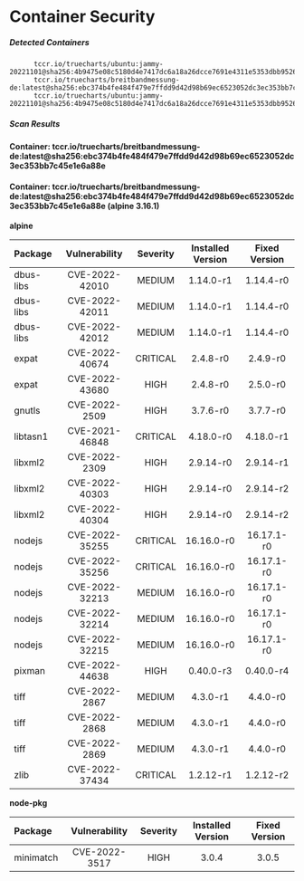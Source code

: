 # Container Security

##### Detected Containers

          tccr.io/truecharts/ubuntu:jammy-20221101@sha256:4b9475e08c5180d4e7417dc6a18a26dcce7691e4311e5353dbb952645c5ff43f
          tccr.io/truecharts/breitbandmessung-de:latest@sha256:ebc374b4fe484f479e7ffdd9d42d98b69ec6523052dc3ec353bb7c45e1e6a88e
          tccr.io/truecharts/ubuntu:jammy-20221101@sha256:4b9475e08c5180d4e7417dc6a18a26dcce7691e4311e5353dbb952645c5ff43f

##### Scan Results

**Container: tccr.io/truecharts/breitbandmessung-de:latest@sha256:ebc374b4fe484f479e7ffdd9d42d98b69ec6523052dc3ec353bb7c45e1e6a88e**

#### Container: tccr.io/truecharts/breitbandmessung-de:latest@sha256:ebc374b4fe484f479e7ffdd9d42d98b69ec6523052dc3ec353bb7c45e1e6a88e (alpine 3.16.1)
    

**alpine**

      
| Package         |    Vulnerability   |   Severity  |  Installed Version | Fixed Version |
|:----------------|:------------------:|:-----------:|:------------------:|:-------------:|
| dbus-libs         |    CVE-2022-42010   |   MEDIUM  |  1.14.0-r1 | 1.14.4-r0 |
| dbus-libs         |    CVE-2022-42011   |   MEDIUM  |  1.14.0-r1 | 1.14.4-r0 |
| dbus-libs         |    CVE-2022-42012   |   MEDIUM  |  1.14.0-r1 | 1.14.4-r0 |
| expat         |    CVE-2022-40674   |   CRITICAL  |  2.4.8-r0 | 2.4.9-r0 |
| expat         |    CVE-2022-43680   |   HIGH  |  2.4.8-r0 | 2.5.0-r0 |
| gnutls         |    CVE-2022-2509   |   HIGH  |  3.7.6-r0 | 3.7.7-r0 |
| libtasn1         |    CVE-2021-46848   |   CRITICAL  |  4.18.0-r0 | 4.18.0-r1 |
| libxml2         |    CVE-2022-2309   |   HIGH  |  2.9.14-r0 | 2.9.14-r1 |
| libxml2         |    CVE-2022-40303   |   HIGH  |  2.9.14-r0 | 2.9.14-r2 |
| libxml2         |    CVE-2022-40304   |   HIGH  |  2.9.14-r0 | 2.9.14-r2 |
| nodejs         |    CVE-2022-35255   |   CRITICAL  |  16.16.0-r0 | 16.17.1-r0 |
| nodejs         |    CVE-2022-35256   |   CRITICAL  |  16.16.0-r0 | 16.17.1-r0 |
| nodejs         |    CVE-2022-32213   |   MEDIUM  |  16.16.0-r0 | 16.17.1-r0 |
| nodejs         |    CVE-2022-32214   |   MEDIUM  |  16.16.0-r0 | 16.17.1-r0 |
| nodejs         |    CVE-2022-32215   |   MEDIUM  |  16.16.0-r0 | 16.17.1-r0 |
| pixman         |    CVE-2022-44638   |   HIGH  |  0.40.0-r3 | 0.40.0-r4 |
| tiff         |    CVE-2022-2867   |   MEDIUM  |  4.3.0-r1 | 4.4.0-r0 |
| tiff         |    CVE-2022-2868   |   MEDIUM  |  4.3.0-r1 | 4.4.0-r0 |
| tiff         |    CVE-2022-2869   |   MEDIUM  |  4.3.0-r1 | 4.4.0-r0 |
| zlib         |    CVE-2022-37434   |   CRITICAL  |  1.2.12-r1 | 1.2.12-r2 |

**node-pkg**

      
| Package         |    Vulnerability   |   Severity  |  Installed Version | Fixed Version |
|:----------------|:------------------:|:-----------:|:------------------:|:-------------:|
| minimatch         |    CVE-2022-3517   |   HIGH  |  3.0.4 | 3.0.5 |

